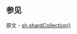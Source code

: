 ## 参见

原文 - [sh.shardCollection()]( https://docs.mongodb.com/manual/reference/method/sh.shardCollection/ )


